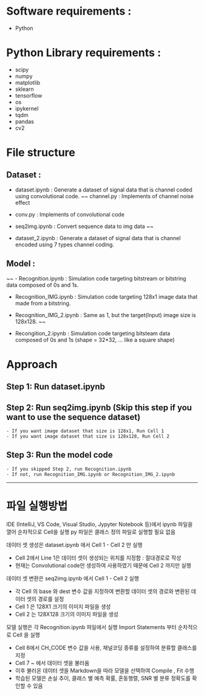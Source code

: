 # Software requirements :

- Python

# Python Library requirements :

- scipy
- numpy
- matplotlib
- sklearn
- tensorflow
- os
- ipykernel
- tqdm
- pandas
- cv2

# File structure

## Dataset :

- dataset.ipynb : Generate a dataset of signal data that is channel coded using convolutional code.
~~ channel.py : Implements of channel noise effect
- conv.py : Implements of convolutional code
- seq2img.ipynb : Convert sequence data to img data ~~

- dataset_2.ipynb : Generate a dataset of signal data that is channel encoded using 7 types channel coding.

## Model :

~~ - Recognition.ipynb : Simulation code targeting bitstream or bitstring data composed of 0s and 1s.
- Recognition_IMG.ipynb : Simulation code targeting 128x1 image data that made from a bitstring.
- Recognition_IMG_2.ipynb : Same as 1, but the target(Input) image size is 128x128. ~~

- Recongition_2.ipynb : Simulation code targeting bitsteam data composed of 0s and 1s (shape = 32*32, ... like a square shape)

# Approach

## Step 1: Run dataset.ipynb

## Step 2: Run seq2img.ipynb (Skip this step if you want to use the sequence dataset) 
 
```
- If you want image dataset that size is 128x1, Run Cell 1
- If you want image dataset that size is 128x128, Run Cell 2

```

## Step 3: Run the model code

```
- If you skipped Step 2, run Recognition.ipynb
- If not, run Recognition_IMG.ipynb or Recognition_IMG_2.ipynb

```

---

# 파일 실행방법

IDE (IntelliJ, VS Code, Visual Studio, Jypyter Notebook 등)에서 ipynb 파일을 열어 순차적으로 Cell을 실행
py 파일은 클래스 정의 파일로 실행할 필요 없음

데이터 셋 생성은 dataset.ipynb 에서 Cell 1 - Cell 2 만 실행

- Cell 2에서 Line 1은 데이터 셋이 생성되는 위치를 지정함 : 절대경로로 작성
- 현재는 Convolutional code만 생성하여 사용하였기 때문에 Cell 2 까지만 실행

데이터 셋 변환은 seq2img.ipynb 에서 Cell 1 - Cell 2 실행

- 각 Cell 의 base 와 dest 변수 값을 지정하여 변환할 데이터 셋의 경로와 변환된 데이터 셋의 경로를 설정
- Cell 1 은 128X1 크기의 이미지 파일을 생성
- Cell 2 는 128X128 크기의 이미지 파일을 생성

모델 실행은 각 Recognition.ipynb 파일에서 실행
Import Statements 부터 순차적으로 Cell 을 실행

- Cell 6에서 CH_CODE 변수 값을 사용, 채널코딩 종류를 설정하여 분류할 클래스를 지정
- Cell 7 ~ 에서 데이터 셋을 불러옴
- 이후 불러온 데이터 셋을 Markdown을 따라 모델을 선택하여 Compile , Fit 수행
- 학습된 모델은 손실 추이, 클래스 별 예측 확률, 혼동행렬, SNR 별 분류 정확도를 확인할 수 있음
